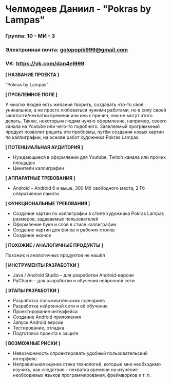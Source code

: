 # Челмодеев Даниил - "Pokras by Lampas"

### Группа: 10 - МИ - 3
### Электронная почта: golopopik999@gmail.com
### VK: https://vk.com/dan4el999


**[ НАЗВАНИЕ ПРОЕКТА ]**

“Pokras by Lampas”

**[ ПРОБЛЕМНОЕ ПОЛЕ ]**

У многих людей есть желание творить, создавать что-то своё уникальное, а не просто любоваться чужими работами, но в силу своей занятости/нехватки времени или иных причин, они не могут этого делать. Также, некоторым людям нужно оформление, например, своего канала на Youtube или чего-то подобного.
Заявляемый программный продукт позволит решить эти проблемы, путём создания новых картин по каллиграфии, на основе работ художника Pokras Lampas.

**[ ПОТЕНЦИАЛЬНАЯ АУДИТОРИЯ ]**

* Нуждающиеся в оформлении для Youtube, Twitch канала или прочих площадок
* Ценители каллиграфии

**[ АППАРАТНЫЕ ТРЕБОВАНИЯ ]** 

* Android – Android 6 и выше, 300 Мб свободного места, 2 Гб оперативной памяти

**[ ФУНКЦИОНАЛЬНЫЕ ТРЕБОВАНИЯ ]**

* Создание картин по каллиграфии в стиле художника Pokras Lampas размеров, задаваемых пользователей
* Оформление букв и слов в стиле каллиграфии
* Создание картин для фонов и рабочих столов
* Создание иконок

**[ ПОХОЖИЕ / АНАЛОГИЧНЫЕ ПРОДУКТЫ ]**

Похожих и аналогичных продуктов не нашёл

**[ ИНСТРУМЕНТЫ РАЗРАБОТКИ ]**

*	Java / Android Studio – для разработки Android-версии
*	PyCharm – для разработки и обучения нейронной сети

**[ ЭТАПЫ РАЗРАБОТКИ ]**

*	Разработка пользовательских сценариев
*	Разработка нейронной сети и её обучение
*	Проектирование интерфейса
*	Создание Android приложения
*	Запуск Android версии
*	Тестирование, отладка
*	Подготовка проекта к защите

**[ ВОЗМОЖНЫЕ РИСКИ ]**

*	Невозможность спроектировать удобный пользовательский интерфейс
*	Неправильная оценка стека технологий, которые мне необходимо изучить, как следствие – нехватка времени на изучение необходимых языков программирования, фреймворков и т. п.
